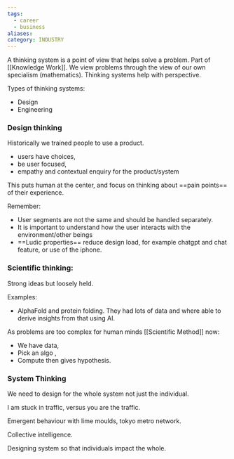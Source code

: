 ```yaml
---
tags:
  - career
  - business
aliases: 
category: INDUSTRY
---
```

A thinking system is a point of view that helps solve a problem. Part of [[Knowledge Work]]. We view problems through the view of our own specialism (mathematics).  Thinking systems help with perspective.

Types of thinking systems:
- Design
- Engineering
### Design thinking

Historically we trained people to use a product.  
- users have choices, 
- be user focused, 
- empathy and contextual enquiry for the product/system  

This puts human at the center, and focus on thinking about ==pain points== of their experience.  

Remember:
- User segments are not the same and should be handled separately.  
- It is important to understand how the user interacts with the environment/other beings  
- ==Ludic properties== reduce design load, for example chatgpt and chat feature, or use of the iphone.

### Scientific thinking:  

Strong ideas but loosely held.
 
Examples:
- AlphaFold and protein folding. They had lots of data and where able to derive insights from that using AI.  

As problems are too complex for human minds [[Scientific Method]] now:  
- We have data,  
- Pick an algo ,  
- Compute then gives hypothesis.  
### System Thinking

We need to design for the whole system not just the individual.  

I am stuck in traffic, versus you are the traffic.  

Emergent behaviour with lime moulds, tokyo metro network.  

Collective intelligence. 

Designing system so that individuals impact the whole.